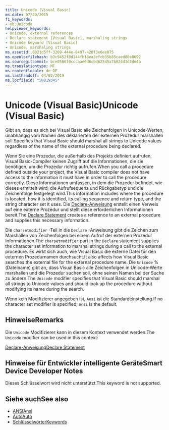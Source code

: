 ```yaml
---
title: Unicode (Visual Basic)
ms.date: 07/20/2015
f1_keywords:
- vb.Unicode
helpviewer_keywords:
- Unicode, external references
- Declare statement [Visual Basic], marshaling strings
- Unicode keyword [Visual Basic]
- Unicode, marshaling strings
ms.assetid: 0021d5ff-3209-444e-8497-420f3e6ee075
ms.openlocfilehash: b3c9452f8d144fb18ea3efcb35b85caed80e8692
ms.sourcegitcommit: bce0586f0cccaae6d6cbd625d5a7b824d1d3de4b
ms.translationtype: MT
ms.contentlocale: de-DE
ms.lasthandoff: 04/02/2019
ms.locfileid: "58819345"
---
```

# <a name="unicode-visual-basic"></a><span data-ttu-id="0a8a7-102">Unicode (Visual Basic)</span><span class="sxs-lookup"><span data-stu-id="0a8a7-102">Unicode (Visual Basic)</span></span>
<span data-ttu-id="0a8a7-103">Gibt an, dass es sich bei Visual Basic alle Zeichenfolgen in Unicode-Werten, unabhängig vom Namen des deklarierten der externen Prozedur marshallen soll.</span><span class="sxs-lookup"><span data-stu-id="0a8a7-103">Specifies that Visual Basic should marshal all strings to Unicode values regardless of the name of the external procedure being declared.</span></span>  
  
 <span data-ttu-id="0a8a7-104">Wenn Sie eine Prozedur, die außerhalb des Projekts definiert aufrufen, Visual Basic-Compiler keinen Zugriff auf die Informationen, die sie benötigen, um die Prozedur richtig aufrufen.</span><span class="sxs-lookup"><span data-stu-id="0a8a7-104">When you call a procedure defined outside your project, the Visual Basic compiler does not have access to the information it must have in order to call the procedure correctly.</span></span> <span data-ttu-id="0a8a7-105">Diese Informationen umfassen, in dem die Prozedur befindet, wie dieses ermittelt wird, die Aufrufsequenz und Rückgabetyp und die Zeichenfolge festgelegt wird.</span><span class="sxs-lookup"><span data-stu-id="0a8a7-105">This information includes where the procedure is located, how it is identified, its calling sequence and return type, and the string character set it uses.</span></span> <span data-ttu-id="0a8a7-106">Die [Declare-Anweisung](../../../visual-basic/language-reference/statements/declare-statement.md) erstellt einen Verweis auf eine externe Prozedur und stellt diese erforderlichen Informationen bereit.</span><span class="sxs-lookup"><span data-stu-id="0a8a7-106">The [Declare Statement](../../../visual-basic/language-reference/statements/declare-statement.md) creates a reference to an external procedure and supplies this necessary information.</span></span>  
  
 <span data-ttu-id="0a8a7-107">Die `charsetmodifier` -Teil in die `Declare` -Anweisung gibt die Zeichen zum Marshallen von Zeichenfolgen bei einem Aufruf der externen Prozedur Informationen.</span><span class="sxs-lookup"><span data-stu-id="0a8a7-107">The `charsetmodifier` part in the `Declare` statement supplies the character set information to marshal strings during a call to the external procedure.</span></span> <span data-ttu-id="0a8a7-108">Es wirkt sich auch, wie Visual Basic die externe Datei für den externen Prozedurnamen durchsucht.</span><span class="sxs-lookup"><span data-stu-id="0a8a7-108">It also affects how Visual Basic searches the external file for the external procedure name.</span></span> <span data-ttu-id="0a8a7-109">Die `Unicode` %(Dateiname) gibt an, dass Visual Basic alle Zeichenfolgen in Unicode-Werte marshallen und die Prozedur suchen soll, ohne seinen Namen bei der Suche zu ändern.</span><span class="sxs-lookup"><span data-stu-id="0a8a7-109">The `Unicode` modifier specifies that Visual Basic should marshal all strings to Unicode values and should look up the procedure without modifying its name during the search.</span></span>  
  
 <span data-ttu-id="0a8a7-110">Wenn kein Modifizierer angegeben ist, `Ansi` ist die Standardeinstellung.</span><span class="sxs-lookup"><span data-stu-id="0a8a7-110">If no character set modifier is specified, `Ansi` is the default.</span></span>  
  
## <a name="remarks"></a><span data-ttu-id="0a8a7-111">Hinweise</span><span class="sxs-lookup"><span data-stu-id="0a8a7-111">Remarks</span></span>  
 <span data-ttu-id="0a8a7-112">Die `Unicode` Modifizierer kann in diesem Kontext verwendet werden:</span><span class="sxs-lookup"><span data-stu-id="0a8a7-112">The `Unicode` modifier can be used in this context:</span></span>  
  
 [<span data-ttu-id="0a8a7-113">Declare-Anweisung</span><span class="sxs-lookup"><span data-stu-id="0a8a7-113">Declare Statement</span></span>](../../../visual-basic/language-reference/statements/declare-statement.md)  
  
## <a name="smart-device-developer-notes"></a><span data-ttu-id="0a8a7-114">Hinweise für Entwickler intelligente Geräte</span><span class="sxs-lookup"><span data-stu-id="0a8a7-114">Smart Device Developer Notes</span></span>  
 <span data-ttu-id="0a8a7-115">Dieses Schlüsselwort wird nicht unterstützt.</span><span class="sxs-lookup"><span data-stu-id="0a8a7-115">This keyword is not supported.</span></span>  
  
## <a name="see-also"></a><span data-ttu-id="0a8a7-116">Siehe auch</span><span class="sxs-lookup"><span data-stu-id="0a8a7-116">See also</span></span>

- [<span data-ttu-id="0a8a7-117">ANSI</span><span class="sxs-lookup"><span data-stu-id="0a8a7-117">Ansi</span></span>](../../../visual-basic/language-reference/modifiers/ansi.md)
- [<span data-ttu-id="0a8a7-118">Auto</span><span class="sxs-lookup"><span data-stu-id="0a8a7-118">Auto</span></span>](../../../visual-basic/language-reference/modifiers/auto.md)
- [<span data-ttu-id="0a8a7-119">Schlüsselwörter</span><span class="sxs-lookup"><span data-stu-id="0a8a7-119">Keywords</span></span>](../../../visual-basic/language-reference/keywords/index.md)
